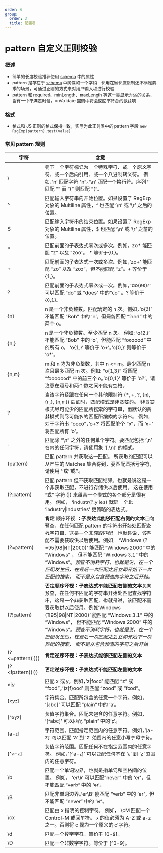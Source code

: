 ```yaml
---
order: 6
group:
  order: 3
  title: 配置项
---
```


# pattern 自定义正则校验

### 概述

- 简单的长度校验推荐使用 [schema](/form-render/config/schema) 中的属性
- pattern 是存在于 [schema](/form-render/config/schema) 中属性的一个字段，长用在当长度限制还不满足要求的场景，可通过正则的方式来对用户输入项进行校验
- pattern 和 required、minLength、maxLength 等这一类显示为`&&`的关系，当有一个不满足时候，onValidate 回调中将会返回不符合的数组项

### 格式

- 格式和 JS 正则的格式保持一致，实际为此正则类中的 pattern 字段 `new RegExp(pattern).test(value)`

### 常见 pattern 规则

| 字符             | 含意                                                                                                                                                                                                                                                                                                                                                                                                                      |
| ---------------- | ------------------------------------------------------------------------------------------------------------------------------------------------------------------------------------------------------------------------------------------------------------------------------------------------------------------------------------------------------------------------------------------------------------------------- |
| \                | 将下一个字符标记为一个特殊字符、或一个原义字符、或一个后向引用、或一个八进制转义符。 例如，’n’ 匹配字符 “n”。’\n’ 匹配一个换行符。序列 ‘' 匹配 “” 而 “\(” 则匹配 “(“。                                                                                                                                                                                                                                                    |
| ^                | 匹配输入字符串的开始位置。如果设置了 RegExp 对象的 Multiline 属性，^ 也匹配 ‘\n’ 或 ‘\r’ 之后的位置。                                                                                                                                                                                                                                                                                                                     |
| \$               | 匹配输入字符串的结束位置。如果设置了 RegExp 对象的 Multiline 属性，\$ 也匹配 ‘\n’ 或 ‘\r’ 之前的位置。                                                                                                                                                                                                                                                                                                                    |
| \*               | 匹配前面的子表达式零次或多次。例如，zo* 能匹配 “z” 以及 “zoo”。 * 等价于{0,}。                                                                                                                                                                                                                                                                                                                                            |
| +                | 匹配前面的子表达式一次或多次。例如，’zo+’ 能匹配 “zo” 以及 “zoo”，但不能匹配 “z”。+ 等价于 {1,}。                                                                                                                                                                                                                                                                                                                         |
| ?                | 匹配前面的子表达式零次或一次。例如，”do(es)?” 可以匹配 “do” 或 “does” 中的”do” 。? 等价于 {0,1}。                                                                                                                                                                                                                                                                                                                         |
| {n}              | n 是一个非负整数。匹配确定的 n 次。例如，’o{2}’ 不能匹配 “Bob” 中的 ‘o’，但是能匹配 “food” 中的两个 o。                                                                                                                                                                                                                                                                                                                   |
| {n,}             | n 是一个非负整数。至少匹配 n 次。 例如: ‘o{2,}’ 不能匹配 “Bob” 中的 ‘o’，但能匹配 “foooood” 中的所有 o。 ‘o{1,}’ 等价于 ‘o+’。’o{0,}’ 则等价于 ‘o\*’。                                                                                                                                                                                                                                                                    |
| {n,m}            | m 和 n 均为非负整数，其中 n <= m。最少匹配 n 次且最多匹配 m 次。例如: “o{1,3}” 将匹配 “fooooood” 中的前三个 o。’o{0,1}’ 等价于 ‘o?’。请注意在逗号和两个数之间不能有空格。                                                                                                                                                                                                                                                 |
| ?                | 当该字符紧跟在任何一个其他限制符 (\*, +, ?, {n}, {n,}, {n,m}) 后面时，匹配模式是非贪婪的。 非贪婪模式尽可能少的匹配所搜索的字符串，而默认的贪婪模式则尽可能多的匹配所搜索的字符串。 例如，对于字符串 “oooo”，’o+?’ 将匹配单个 “o”，而 ‘o+’ 将匹配所有 ‘o’。                                                                                                                                                               |
| .                | 匹配除 “\n” 之外的任何单个字符。要匹配包括 ‘\n’ 在内的任何字符，请使用象 ‘[.\n]’ 的模式。                                                                                                                                                                                                                                                                                                                                 |
| (pattern)        | 匹配 pattern 并获取这一匹配。 所获取的匹配可以从产生的 Matches 集合得到，要匹配圆括号字符，请使用 ‘‘或‘‘或‘’。                                                                                                                                                                                                                                                                                                            |
| (?:pattern)      | 匹配 pattern 但不获取匹配结果，也就是说这是一个非获取匹配，不进行存储供以后使用。 这在使用 “或” 字符 (\|) 来组合一个模式的各个部分是很有用。 例如， ‘industr(?:y\|ies) 就是一个比 ‘industry\|industries’ 更简略的表达式。                                                                                                                                                                                                 |
| (?=pattern)      | **肯定** 顺序环视 **：子表达式能够匹配右侧的文本**正向预查，在任何匹配 pattern 的字符串开始处匹配查找字符串。这是一个非获取匹配，也就是说，该匹配不需要获取供以后使用。例如， ‘Windows (?=95\|98\|NT\|2000)’ 能匹配 “Windows 2000” 中的 “Windows” ， 但不能匹配 “Windows 3.1” 中的 “Windows”。_预查不消耗字符，也就是说，在一个匹配发生后，在最后一次匹配之后立即开始下一次匹配的搜索， 而不是从包含预查的字符之后开始。_ |
| (?!pattern)      | **否定顺序环视：子表达式不能匹配右侧的文本**负向预查，在任何不匹配的字符串开始处匹配查找字符串。这是一个非获取匹配，也就是说，该匹配不需要获取供以后使用。例如’Windows (?!95\|98\|NT\|2000)’ 能匹配 “Windows 3.1” 中的 “Windows”， 但不能匹配 “Windows 2000” 中的 “Windows”。_预查不消耗字符，也就是说，在一个匹配发生后，在最后一次匹配之后立即开始下一次匹配的搜索， 而不是从包含预查的字符之后开始_                    |
| (?<=pattern))))) | **肯定逆序环视：子表达式能够匹配左侧的文本**                                                                                                                                                                                                                                                                                                                                                                              |
| (?<!pattern))))) | **否定逆序环视：子表达式不能匹配左侧的文本**                                                                                                                                                                                                                                                                                                                                                                              |
| x\|y             | 匹配 x 或 y。例如，’z\|food’ 能匹配 “z” 或 “food”。’(z\|f)ood’ 则匹配 “zood” 或 “food”。                                                                                                                                                                                                                                                                                                                                  |
| [xyz]            | 字符集合。匹配所包含的任意一个字符。例如， ‘[abc]’ 可以匹配 “plain” 中的 ‘a’。                                                                                                                                                                                                                                                                                                                                            |
| [^xyz]           | 负值字符集合。匹配未包含的任意字符。例如， ‘[^abc]’ 可以匹配 “plain” 中的’p’。                                                                                                                                                                                                                                                                                                                                            |
| [a-z]            | 字符范围。匹配指定范围内的任意字符。例如，’[a-z]’ 可以匹配 ‘a’ 到 ‘z’ 范围内的任意小写字母字符。                                                                                                                                                                                                                                                                                                                          |
| [^a-z]           | 负值字符范围。匹配任何不在指定范围内的任意字符。 例如，’[^a-z]’ 可以匹配任何不在 ‘a’ 到 ‘z’ 范围内的任意字符。                                                                                                                                                                                                                                                                                                            |
| \b               | 匹配一个单词边界，也就是指单词和空格间的位置。 例如， ‘er\b’ 可以匹配”never” 中的 ‘er’，但不能匹配 “verb” 中的 ‘er’。                                                                                                                                                                                                                                                                                                     |
| \B               | 匹配非单词边界。’er\B’ 能匹配 “verb” 中的 ‘er’，但不能匹配 “never” 中的 ‘er’。                                                                                                                                                                                                                                                                                                                                            |
| \cx              | 匹配由 x 指明的控制字符。 例如， \cM 匹配一个 Control-M 或回车符。 x 的值必须为 A-Z 或 a-z 之一。否则将 c 视为一个原义的’c’字符。                                                                                                                                                                                                                                                                                         |
| \d               | 匹配一个数字字符。等价于 [0-9]。                                                                                                                                                                                                                                                                                                                                                                                          |
| \D               | 匹配一个非数字字符。等价于 [^0-9]。                                                                                                                                                                                                                                                                                                                                                                                       |
